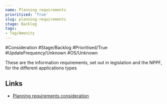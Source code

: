 ```yaml
---
name: Planning requirements
prioritised: 'True'
slug: planning-requirements
stage: Backlog
tags:
- Tag/Amenity
---
```


#Consideration #Stage/Backlog #Prioritised/True #UpdateFrequency/Unknown #OS/Unknown

These are the information requirements, set out in legislation and the NPPF, for the different applications types

## Links

* [Planning requirements consideration](https://design.planning.data.gov.uk/planning-consideration/planning-requirements)